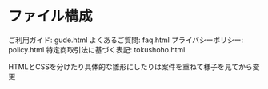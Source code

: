 # ファイル構成
ご利用ガイド: gude.html
よくあるご質問: faq.html
プライバシーポリシー: policy.html
特定商取引法に基づく表記: tokushoho.html

HTMLとCSSを分けたり具体的な雛形にしたりは案件を重ねて様子を見てから変更
